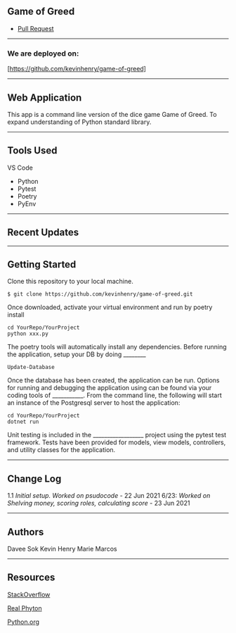 ## Game of Greed

- [Pull Request](https://github.com/kevinhenry/game-of-greed/pull/1)

---

### We are deployed on:

[https://github.com/kevinhenry/game-of-greed]

---

## Web Application

This app is a command line version of the dice game Game of Greed.  To expand understanding of Python standard library.

---

## Tools Used

VS Code

- Python
- Pytest
- Poetry
- PyEnv

---

## Recent Updates

---

## Getting Started

Clone this repository to your local machine.

```
$ git clone https://github.com/kevinhenry/game-of-greed.git
```
Once downloaded, activate your virtual environment and run by poetry install
```
cd YourRepo/YourProject
python xxx.py
```
The poetry tools will automatically install any dependencies. Before running the application, setup your DB by doing ________
```
Update-Database
```
Once the database has been created, the application can be run. Options for running and debugging the application using can be found via your coding tools of ___________. From the command line, the following will start an instance of the Postgresql server to host the application:
```
cd YourRepo/YourProject
dotnet run
```
Unit testing is included in the __________________ project using the pytest test framework. Tests have been provided for models, view models, controllers, and utility classes for the application.

---

## Change Log

1.1 *Initial setup. Worked on psudocode* - 22 Jun 2021
6/23: *Worked on Shelving money, scoring roles, calculating score* - 23 Jun 2021

---

## Authors

Davee Sok
Kevin Henry
Marie Marcos

---

## Resources

[StackOverflow](https://codereview.stackexchange.com/questions/75160/python-greed-roll)

[Real Phyton](https://realpython.com/iterate-through-dictionary-python/)

[Python.org](https://docs.python.org/3/library/collections.html#collections.Counter)
